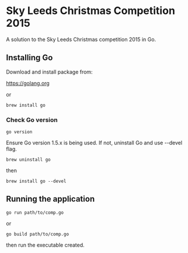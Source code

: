 # Sky Leeds Christmas Competition 2015
A solution to the Sky Leeds Christmas competition 2015 in Go.

## Installing Go

Download and install package from:

https://golang.org

or

```
brew install go
```
### Check Go version
```
go version
```
Ensure Go version 1.5.x is being used. 
If not, uninstall Go and use --devel flag.

```
brew uninstall go
```

then

```
brew install go --devel
```

## Running the application

```
go run path/to/comp.go
```

or

```
go build path/to/comp.go
```

then run the executable created.
